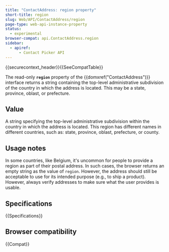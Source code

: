 ```yaml
---
title: "ContactAddress: region property"
short-title: region
slug: Web/API/ContactAddress/region
page-type: web-api-instance-property
status:
  - experimental
browser-compat: api.ContactAddress.region
sidebar:
  - apiref:
      - Contact Picker API
---
```


{{securecontext_header}}{{SeeCompatTable}}

The read-only **`region`** property of the {{domxref("ContactAddress")}} interface returns a string containing the top-level administrative subdivision of the country in which the address is located. This may be a state, province, oblast, or prefecture.

## Value

A string specifying the top-level administrative subdivision within the country in which the address is located. This region has different names in different countries, such as: state, province, oblast, prefecture, or county.

## Usage notes

In some countries, like Belgium, it's uncommon for people to provide a region as part of their postal address. In such cases, the browser returns an empty string as the value of `region`. However, the address should still be acceptable to use for its intended purpose (e.g., to ship a product). However, always verify addresses to make sure what the user provides is usable.

## Specifications

{{Specifications}}

## Browser compatibility

{{Compat}}
